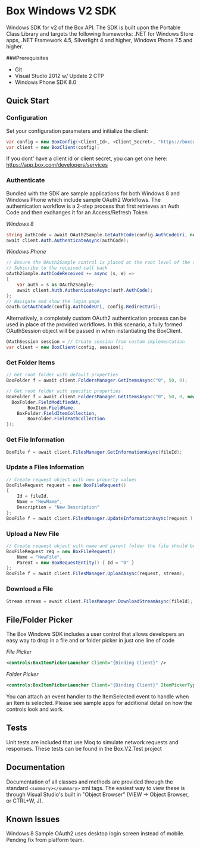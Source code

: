 Box Windows V2 SDK
==================

Windows SDK for v2 of the Box API. The SDK is built upon the Portable Class Library and targets the following frameworks: .NET for Windows Store apps, .NET Framework 4.5, Silverlight 4 and higher, Windows Phone 7.5 and higher.


###Prerequisites
* Git  
* Visual Studio 2012 w/ Update 2 CTP  
* Windows Phone SDK 8.0

Quick Start
-----------

### Configuration

Set your configuration parameters and initialize the client:
```c#
var config = new BoxConfig(<Client_Id>, <Client_Secret>, "https://boxsdk");
var client = new BoxClient(config);
```
If you dont' have a client id or client secret, you can get one here: https://app.box.com/developers/services

### Authenticate
Bundled with the SDK are sample applications for both Windows 8 and Windows Phone which include sample OAuth2 Workflows. The authentication workflow is a 2-step process that first retrieves an Auth Code and then exchanges it for an Access/Refresh Token

*Windows 8*
```c#
string authCode = await OAuth2Sample.GetAuthCode(config.AuthCodeUri, new Uri(config.RedirectUri));
await client.Auth.AuthenticateAsync(authCode);
```

*Windows Phone*
```c#
// Ensure the OAuth2Sample control is placed at the root level of the application page xaml and named "oAuth2Sample"
// Subscribe to the received call back 
oAuth2Sample.AuthCodeReceived += async (s, e) =>
{
    var auth = s as OAuth2Sample;
    await client.Auth.AuthenticateAsync(auth.AuthCode);
};
// Navigate and show the login page
oauth.GetAuthCode(config.AuthCodeUri, config.RedirectUri);
```

Alternatively, a completely custom OAuth2 authentication process can be used in place of the provided workflows. In this scenario, a fully formed OAuthSession object will be passed in when instantiating the BoxClient.

```c#
OAuthSession session = // Create session from custom implementation
var client = new BoxClient(config, session);
```

### Get Folder Items
```c#
// Get root folder with default properties
BoxFolder f = await client.FoldersManager.GetItemsAsync("0", 50, 0);

// Get root folder with specific properties
BoxFolder f = await client.FoldersManager.GetItemsAsync("0", 50, 0, new List<string>() { 
  BoxFolder.FieldModifiedAt,
        BoxItem.FieldName, 
	BoxFolder.FieldItemCollection, 
        BoxFolder.FieldPathCollection
});
```

### Get File Information
```c#
BoxFile f = await client.FilesManager.GetInformationAsync(fileId);
```

### Update a Files Information
```c#
// Create request object with new property values
BoxFileRequest request = new BoxFileRequest()
{
    Id = fileId,
    Name = "NewName",
    Description = "New Description"
};
BoxFile f = await client.FilesManager.UpdateInformationAsync(request );
```


### Upload a New File
```c#
// Create request object with name and parent folder the file should be uploaded to
BoxFileRequest req = new BoxFileRequest()
	Name = "NewFile",
	Parent = new BoxRequestEntity() { Id = "0" }
};
BoxFile f = await client.FilesManager.UploadAsync(request, stream);
```

### Download a File
```c#
Stream stream = await client.FilesManager.DownloadStreamAsync(fileId);
```

File/Folder Picker
------------------
The Box Windows SDK includes a user control that allows developers an easy way to drop in a file and or folder picker in just one line of code

*File Picker*
```xml
<controls:BoxItemPickerLauncher Client="{Binding Client}" />
```

*Folder Picker*
```xml
<controls:BoxItemPickerLauncher Client="{Binding Client}" ItemPickerType="Folder" />
```

You can attach an event handler to the ItemSelected event to handle when an Item is selected. Please see sample apps for additional detail on how the controls look and work. 

Tests
-----
Unit tests are included that use Moq to simulate network requests and responses. These tests can be found in the Box.V2.Test project

Documentation
-------------
Documentation of all classes and methods are provided through the standard ```<summary></summary>``` xml tags. The easiest way to view these is through Visual Studio's built in "Object Browser" (VIEW -> Object Browser, or CTRL+W, J). 

Known Issues
------------
Windows 8 Sample OAuth2 uses desktop login screen instead of mobile. Pending fix from platform team.
